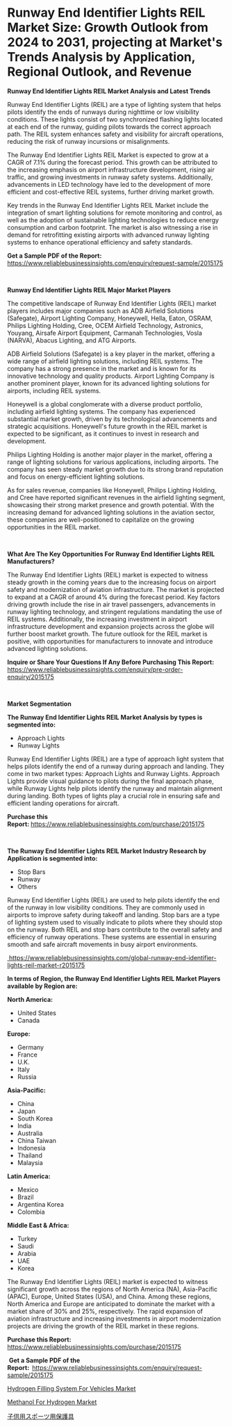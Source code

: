 <p><h1>Runway End Identifier Lights REIL Market Size: Growth Outlook from 2024 to 2031, projecting at Market's Trends Analysis by Application, Regional Outlook, and Revenue</h1></p><p><strong>Runway End Identifier Lights REIL Market Analysis and Latest Trends</strong></p>
<p><p>Runway End Identifier Lights (REIL) are a type of lighting system that helps pilots identify the ends of runways during nighttime or low visibility conditions. These lights consist of two synchronized flashing lights located at each end of the runway, guiding pilots towards the correct approach path. The REIL system enhances safety and visibility for aircraft operations, reducing the risk of runway incursions or misalignments.</p><p>The Runway End Identifier Lights REIL Market is expected to grow at a CAGR of 7.1% during the forecast period. This growth can be attributed to the increasing emphasis on airport infrastructure development, rising air traffic, and growing investments in runway safety systems. Additionally, advancements in LED technology have led to the development of more efficient and cost-effective REIL systems, further driving market growth.</p><p>Key trends in the Runway End Identifier Lights REIL Market include the integration of smart lighting solutions for remote monitoring and control, as well as the adoption of sustainable lighting technologies to reduce energy consumption and carbon footprint. The market is also witnessing a rise in demand for retrofitting existing airports with advanced runway lighting systems to enhance operational efficiency and safety standards.</p></p>
<p><strong>Get a Sample PDF of the Report:&nbsp;</strong> <a href="https://www.reliablebusinessinsights.com/enquiry/request-sample/2015175">https://www.reliablebusinessinsights.com/enquiry/request-sample/2015175</a></p>
<p>&nbsp;</p>
<p><strong>Runway End Identifier Lights REIL Major Market Players</strong></p>
<p><p>The competitive landscape of Runway End Identifier Lights (REIL) market players includes major companies such as ADB Airfield Solutions (Safegate), Airport Lighting Company, Honeywell, Hella, Eaton, OSRAM, Philips Lighting Holding, Cree, OCEM Airfield Technology, Astronics, Youyang, Airsafe Airport Equipment, Carmanah Technologies, Vosla (NARVA), Abacus Lighting, and ATG Airports.</p><p>ADB Airfield Solutions (Safegate) is a key player in the market, offering a wide range of airfield lighting solutions, including REIL systems. The company has a strong presence in the market and is known for its innovative technology and quality products. Airport Lighting Company is another prominent player, known for its advanced lighting solutions for airports, including REIL systems.</p><p>Honeywell is a global conglomerate with a diverse product portfolio, including airfield lighting systems. The company has experienced substantial market growth, driven by its technological advancements and strategic acquisitions. Honeywell's future growth in the REIL market is expected to be significant, as it continues to invest in research and development.</p><p>Philips Lighting Holding is another major player in the market, offering a range of lighting solutions for various applications, including airports. The company has seen steady market growth due to its strong brand reputation and focus on energy-efficient lighting solutions.</p><p>As for sales revenue, companies like Honeywell, Philips Lighting Holding, and Cree have reported significant revenues in the airfield lighting segment, showcasing their strong market presence and growth potential. With the increasing demand for advanced lighting solutions in the aviation sector, these companies are well-positioned to capitalize on the growing opportunities in the REIL market.</p></p>
<p>&nbsp;</p>
<p><strong>What Are The Key Opportunities For Runway End Identifier Lights REIL Manufacturers?</strong></p>
<p><p>The Runway End Identifier Lights (REIL) market is expected to witness steady growth in the coming years due to the increasing focus on airport safety and modernization of aviation infrastructure. The market is projected to expand at a CAGR of around 4% during the forecast period. Key factors driving growth include the rise in air travel passengers, advancements in runway lighting technology, and stringent regulations mandating the use of REIL systems. Additionally, the increasing investment in airport infrastructure development and expansion projects across the globe will further boost market growth. The future outlook for the REIL market is positive, with opportunities for manufacturers to innovate and introduce advanced lighting solutions.</p></p>
<p><strong>Inquire or Share Your Questions If Any Before Purchasing This Report:</strong> <a href="https://www.reliablebusinessinsights.com/enquiry/pre-order-enquiry/2015175">https://www.reliablebusinessinsights.com/enquiry/pre-order-enquiry/2015175</a></p>
<p>&nbsp;</p>
<p><strong>Market Segmentation</strong></p>
<p><strong>The Runway End Identifier Lights REIL Market Analysis by types is segmented into:</strong></p>
<p><ul><li>Approach Lights</li><li>Runway Lights</li></ul></p>
<p><p>Runway End Identifier Lights (REIL) are a type of approach light system that helps pilots identify the end of a runway during approach and landing. They come in two market types: Approach Lights and Runway Lights. Approach Lights provide visual guidance to pilots during the final approach phase, while Runway Lights help pilots identify the runway and maintain alignment during landing. Both types of lights play a crucial role in ensuring safe and efficient landing operations for aircraft.</p></p>
<p><strong>Purchase this Report:&nbsp;</strong><a href="https://www.reliablebusinessinsights.com/purchase/2015175">https://www.reliablebusinessinsights.com/purchase/2015175</a></p>
<p>&nbsp;</p>
<p><strong>The Runway End Identifier Lights REIL Market Industry Research by Application is segmented into:</strong></p>
<p><ul><li>Stop Bars</li><li>Runway</li><li>Others</li></ul></p>
<p><p>Runway End Identifier Lights (REIL) are used to help pilots identify the end of the runway in low visibility conditions. They are commonly used in airports to improve safety during takeoff and landing. Stop bars are a type of lighting system used to visually indicate to pilots where they should stop on the runway. Both REIL and stop bars contribute to the overall safety and efficiency of runway operations. These systems are essential in ensuring smooth and safe aircraft movements in busy airport environments.</p></p>
<p><a href="https://www.reliablebusinessinsights.com/global-runway-end-identifier-lights-reil-market-r2015175">&nbsp;https://www.reliablebusinessinsights.com/global-runway-end-identifier-lights-reil-market-r2015175</a></p>
<p><strong>In terms of Region, the Runway End Identifier Lights REIL Market Players available by Region are:</strong></p>
<p>
    <p> <strong> North America: </strong>
        <ul>
            <li>United States</li>
            <li>Canada</li>
        </ul>
        </p> 
    <p> <strong> Europe: </strong>
        <ul>
            <li>Germany</li>
            <li>France</li>
            <li>U.K.</li>
            <li>Italy</li>
            <li>Russia</li>
        </ul>
        </p> 
    <p> <strong> Asia-Pacific: </strong>
        <ul>
            <li>China</li>
            <li>Japan</li>
            <li>South Korea</li>
            <li>India</li>
            <li>Australia</li>
            <li>China Taiwan</li>
            <li>Indonesia</li>
            <li>Thailand</li>
            <li>Malaysia</li>
        </ul>
        </p> 
    <p> <strong> Latin America: </strong>
        <ul>
            <li>Mexico</li>
            <li>Brazil</li>
            <li>Argentina Korea</li>
            <li>Colombia</li>
        </ul>
        </p> 
    <p> <strong> Middle East & Africa: </strong>
        <ul>
            <li>Turkey</li>
            <li>Saudi</li>
            <li>Arabia</li>
            <li>UAE</li>
            <li>Korea</li>
        </ul>
    </p>
    </p>
<p><p>The Runway End Identifier Lights (REIL) market is expected to witness significant growth across the regions of North America (NA), Asia-Pacific (APAC), Europe, United States (USA), and China. Among these regions, North America and Europe are anticipated to dominate the market with a market share of 30% and 25%, respectively. The rapid expansion of aviation infrastructure and increasing investments in airport modernization projects are driving the growth of the REIL market in these regions.</p></p>
<p><strong>Purchase this Report: </strong><a href="https://www.reliablebusinessinsights.com/purchase/2015175">https://www.reliablebusinessinsights.com/purchase/2015175</a></p>
<p>&nbsp;<strong>Get a Sample PDF of the Report:&nbsp;&nbsp;</strong><a href="https://www.reliablebusinessinsights.com/enquiry/request-sample/2015175">https://www.reliablebusinessinsights.com/enquiry/request-sample/2015175</a></p>
<p><strong></strong></p>
<p><p><a href="https://github.com/nicoletavirag/Market-Research-Report-List-3/blob/main/hydrogen-filling-system-for-vehicles-market.md">Hydrogen Filling System For Vehicles Market</a></p><p><a href="https://github.com/redneck06/Market-Research-Report-List-3/blob/main/methanol-for-hydrogen-market.md">Methanol For Hydrogen Market</a></p><p><a href="https://github.com/BrionnaBoyle/Market-Research-Report-List-1/blob/main/9031999118213.md">子供用スポーツ用保護具</a></p></p>